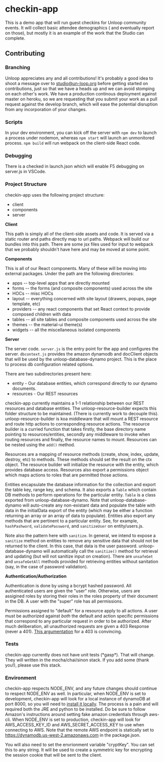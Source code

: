 # checkin-app
This is a demo app that will run guest checkins for Unloop community events. It will collect basic attendee demographics (
and eventually report on those), but mostly it is an example of the work that the Studio can complete.

## Contributing

### Branching

Unloop appreciates any and all contributions! It's probably a good idea to shoot a message over to studio@un-loop.org before
getting started on contributions, just so that we have a heads up and we can avoid stomping on each other's work. We have a production 
continous deployment against master on heroku, so we are requesting that you submit your work as a pull request against
the develop branch, which will ease the potential disruption from any incorporation of your changes.

### Scripts
In your dev environment, you can kick off the server with `npm dev` to launch a process under nodemon, whereas `npm start` will launch an unmonitored process. `npm build` will run webpack on the client-side React code.

### Debugging
There is a checked in launch.json which will enable F5 debugging on server.js in VSCode.

### Project Structure

checkin-app uses the following project structure:
* client
* components
* server

**Client**

This path is simply all of the client-side assets and code. It is served via a static router and paths directly map to url paths. Webpack will build our bundles into this path. There are some jsx files used for input to webpack that we probably shouldn't have here and may be moved at some point.

**Components**

This is all of our React components. Many of these will be moving into external packages. Under the path are the following directories:

* apps -- top-level apps that are directly mounted
* forms -- the forms (and composite components) used across the site
* HOCs -- misc HOCs
* layout -- everything concerned with site layout (drawers, popups, page template, etc)
* providers -- any react components that set React context to provide composed children with data
* tables -- all site tables and composite components used across the site
* themes -- the material-ui theme(s)
* widgets -- all the miscellaneous isolated components

**Server**

The server code. `server.js` is the entry point for the app and configures the server. `dbcontext.js` provides the amazon dynamodb and docClient objects that will be used by the unloop-database-dynamo project. This is the place to process db configuration related options.

There are two subdirectories present here:
* entity - Our database entities, which correspond directly to our dynamo documents.
* resources - Our REST resources

checkin-app currently maintains a 1-1 relationship between our REST resources and database entities. The unloop-resource-builder  expects this folder structure to be maintained. (There is currently work to decouple this). unloop-resource-builder is koa middleware that will mount a REST resource and route http actions to corresponding resource actions. The resource builder is a curried function that takes firstly, the base directory name pointing to resources/entities, secondly any middleware to invoke when routing resources and finally, the resource names to mount. Resources can be nested using the `add()` method. 

Resources are a mapping of resource methods (create, show, index, update, destroy, etc) to methods. These methods should set the result on the ctx object. The resource builder will initialize the resource with the entity, which provides database access. Resources also export a permissions object which maps actions to roles that are permitted those actions.

Entities encapsulate the database information for the collection and export the table key, range key, and schema. It also exports a `Table` which contain DB methods to perform operations for the particular entity. `Table` is a class exported from unloop-database-dynamo. Note that unloop-database-dynamo will auto-create any non-existant data and populate the table with data in the initialData export of the entity (which may be either a function returning an array or an array of data to populate). Entities also export any methods that are pertinent to a particular entity. See, for example, `hashPashword`, `validatePassword`, and `sanitizeUser` on entity/users.js.

Note also the pattern here with `sanitize`. In general, we intend to expose a `sanitize` method on entities to remove any sensitive data that should not be returned to the client. In this case, that data is the user password. unloop-database-dynamo will automatically call the `sanitize()` method for retrieval and updating (but will not sanitize input on creation). There are `unsafeGet` and `unsafeGetAll` methods provided for retrieving entities without sanitation (say, in the case of password validation).

**Authentication/Authorization**

Authentication is done by using a bcrypt hashed password. All authenticated users are given the "user" role. Otherwise, users are assigined roles by storing their roles in the roles property of their document in the DB. A user with the "super" role has all permissions.

Permissions assigned to "default" for a resource apply to all actions. A user must be authorized against *both* the default and action specific permissions that correspond to any particular request in order to be authorized. After much deliberation, all unauthorized requests are given a 403 Response (never a 401). [This argumentation](https://stackoverflow.com/questions/3297048/403-forbidden-vs-401-unauthorized-http-responses/14713094#14713094) for a 403 is convincing. 

### Tests
checkin-app currently does not have unit tests (\*gasp\*). That will change. They will written in the mocha/chai/sinon stack. If you add some (thank you!), please use this stack.

### Environment

checkin-app respects NODE_ENV, and any future changes should continue to respect NODE_ENV as well. In particular, when NODE_ENV is set 
  to development, checkin-app will look for a local instance of dynamoDB at port 8000, so you will need to [
  install it locally](https://docs.aws.amazon.com/amazondynamodb/latest/developerguide/DynamoDBLocal.DownloadingAndRunning.html). The
  process is a pain and will required both the JRE and python to be installed. Do be sure to follow Amazon's instructions around setting 
  fake amazon credentials through aws-cli. When NODE_ENV is set to production, checkin-app will look for AWS_ACCESS_KEY_ID and AWS_SECRET_ACCESS_KEY to use when connecting to AWS. Note that the remote AWS endpoint is statically set to https://dynamodb.us-west-2.amazonaws.com in the package.json.
  
  You will also need to set the envrionment variable "cryptKey". You can set this to any string. It will be used to create a symmetric key for encrypting the session cookie that will be sent to the client. 
